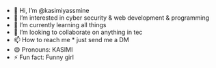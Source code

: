 - 👋 Hi, I’m @kasimiyassmine
- 👀 I’m interested in  cyber security & web development & programming
- 🌱 I’m currently learning all things
- 💞️ I’m looking to collaborate on anything in tec
- 📫 How to reach me * just send me a DM
- 😄 Pronouns: KASIMI
- ⚡ Fun fact: Funny girl
<!---
kasimiyassmine/kasimiyassmine is a ✨ special ✨ repository because its `README.md` (this file) appears on your GitHub profile.
You can click the Preview link to take a look at your changes.
--->

